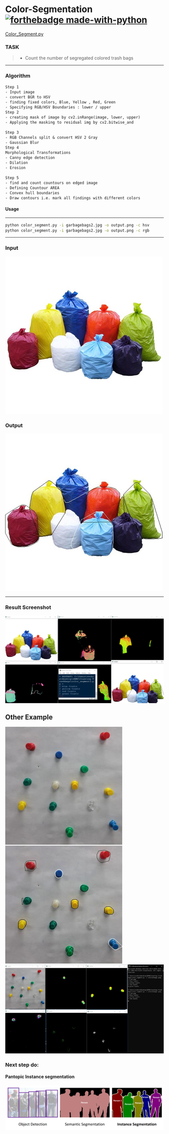 # Color-Segmentation  [![forthebadge made-with-python](http://ForTheBadge.com/images/badges/made-with-python.svg)](https://github.com/vasantvohra/Color-Segmentation/blob/master/color_segment.py)

[Color_Segment.py](https://github.com/vasantvohra/Color-Segmentation/blob/master/color_segment.py)
### TASK
 > * Count the number of segregated colored trash bags
---
### Algorithm
```
Step 1
- Input image 
- convert BGR to HSV
- finding fixed colors, Blue, Yellow , Red, Green
- Specifying RGB/HSV Boundaries : lower / upper
Step 2
- creating mask of image by cv2.inRange(image, lower, upper)
- Applying the masking to residual img by cv2.bitwise_and

Step 3
- RGB Channels split & convert HSV 2 Gray
- Gaussian Blur
Step 4
Morphological Transformations
- Canny edge detection
- Dilation
- Erosion

Step 5
- find and count countours on edged image
- Defining Countour AREA
- Convex hull boundaries
- Draw contours i.e. mark all findings with different colors
```
#### Usage
---
```sh
python color_segment.py -i garbagebags2.jpg -o output.png -c hsv
python color_segment.py -i garbagebags2.jpg -o output.png -c rgb
```
---
### Input
![input](https://github.com/vasantvohra/Color-Segmentation/blob/master/garbagebags2.jpg) 
### Output
![output](https://github.com/vasantvohra/Color-Segmentation/blob/master/output.jpg)

---
### Result Screenshot
![Demo](https://github.com/vasantvohra/Color-Segmentation/blob/master/counting.png)
## Other Example

![input](https://github.com/vasantvohra/Color-Segmentation/blob/master/coloredimage.jpeg) ![output](https://github.com/vasantvohra/Color-Segmentation/blob/master/out.png)
![result](https://github.com/vasantvohra/Color-Segmentation/blob/master/thumbpin%20count.png)

### Next step do:
#### Pantopic Instance segmentation
![input](https://github.com/vasantvohra/Color-Segmentation/blob/master/count%20people.png)
